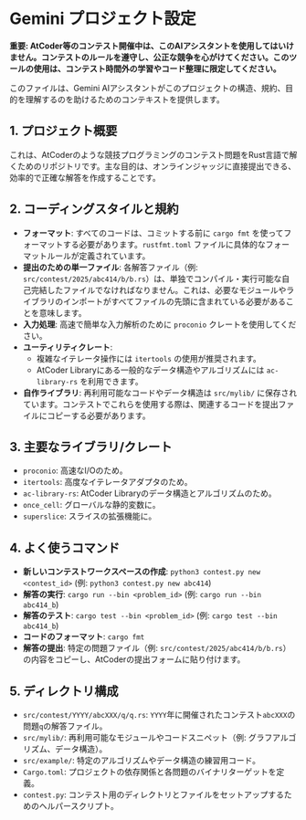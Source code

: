 # Gemini プロジェクト設定

**重要: AtCoder等のコンテスト開催中は、このAIアシスタントを使用してはいけません。コンテストのルールを遵守し、公正な競争を心がけてください。このツールの使用は、コンテスト時間外の学習やコード整理に限定してください。**

このファイルは、Gemini AIアシスタントがこのプロジェクトの構造、規約、目的を理解するのを助けるためのコンテキストを提供します。

## 1. プロジェクト概要

これは、AtCoderのような競技プログラミングのコンテスト問題をRust言語で解くためのリポジトリです。主な目的は、オンラインジャッジに直接提出できる、効率的で正確な解答を作成することです。

## 2. コーディングスタイルと規約

- **フォーマット**: すべてのコードは、コミットする前に `cargo fmt` を使ってフォーマットする必要があります。`rustfmt.toml` ファイルに具体的なフォーマットルールが定義されています。
- **提出のための単一ファイル**: 各解答ファイル（例: `src/contest/2025/abc414/b/b.rs`）は、単独でコンパイル・実行可能な自己完結したファイルでなければなりません。これは、必要なモジュールやライブラリのインポートがすべてファイルの先頭に含まれている必要があることを意味します。
- **入力処理**: 高速で簡単な入力解析のために `proconio` クレートを使用してください。
- **ユーティリティクレート**:
    - 複雑なイテレータ操作には `itertools` の使用が推奨されます。
    - AtCoder Libraryにある一般的なデータ構造やアルゴリズムには `ac-library-rs` を利用できます。
- **自作ライブラリ**: 再利用可能なコードやデータ構造は `src/mylib/` に保存されています。コンテストでこれらを使用する際は、関連するコードを提出ファイルにコピーする必要があります。

## 3. 主要なライブラリ/クレート

- `proconio`: 高速なI/Oのため。
- `itertools`: 高度なイテレータアダプタのため。
- `ac-library-rs`: AtCoder Libraryのデータ構造とアルゴリズムのため。
- `once_cell`: グローバルな静的変数に。
- `superslice`: スライスの拡張機能に。

## 4. よく使うコマンド

- **新しいコンテストワークスペースの作成**: `python3 contest.py new <contest_id>` (例: `python3 contest.py new abc414`)
- **解答の実行**: `cargo run --bin <problem_id>` (例: `cargo run --bin abc414_b`)
- **解答のテスト**: `cargo test --bin <problem_id>` (例: `cargo test --bin abc414_b`)
- **コードのフォーマット**: `cargo fmt`
- **解答の提出**: 特定の問題ファイル（例: `src/contest/2025/abc414/b/b.rs`）の内容をコピーし、AtCoderの提出フォームに貼り付けます。

## 5. ディレクトリ構成

- `src/contest/YYYY/abcXXX/q/q.rs`: `YYYY`年に開催されたコンテスト`abcXXX`の問題`q`の解答ファイル。
- `src/mylib/`: 再利用可能なモジュールやコードスニペット（例: グラフアルゴリズム、データ構造）。
- `src/example/`: 特定のアルゴリズムやデータ構造の練習用コード。
- `Cargo.toml`: プロジェクトの依存関係と各問題のバイナリターゲットを定義。
- `contest.py`: コンテスト用のディレクトリとファイルをセットアップするためのヘルパースクリプト。
